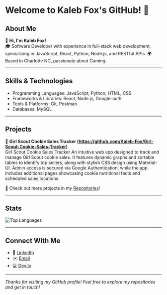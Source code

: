 # Welcome to Kaleb Fox's GitHub! 👋

## About Me
🌟 **Hi, I'm Kaleb Fox!**  
🎓 Software Developer with experience in full-stack web development, specializing in JavaScript, React, Python, Node.js, and RESTful APIs. 
🌍 Based in Charlotte NC, passionate about Gaming.

---

## Skills & Technologies
- Programming Languages: JavaScript, Python, HTML, CSS
- Frameworks & Libraries: React, Node.js, Google-auth
- Tools & Platforms: Git, Postman
- Databases: MySQL

---

## Projects
🔭 **Girl Scout Cookie Sales Tracker (https://github.com/Kaleb-Fox/Girl-Scout-Cookie-Sales-Tracker)**  
Girl Scout Cookie Sales Tracker
An intuitive web app designed to track and manage Girl Scout cookie sales. It features dynamic graphs and sortable tables to identify top sellers, along with stylish CSS design using Material-UI. Admin access is secured via Google Authentication, while the app includes additional pages showcasing cookie nutritional facts and scheduled sales locations.

📂 Check out more projects in my [Repositories](https://github.com/Kaleb-Fox?tab=repositories)!

---

## Stats
![Top Languages](https://github-readme-stats.vercel.app/api/top-langs/?username=Kaleb-Fox&layout=compact&theme=radical)

---

## Connect With Me
- 💼 [LinkedIn](https://www.linkedin.com/in/kaleb-fox/)
- ✉️ [Email](mailto:kalebfox7@gmail.com)
- 💻 [Dev.to](https://dev.to/kaleb-fox)  

---

*Thanks for visiting my GitHub profile! Feel free to explore my repositories and get in touch!*

